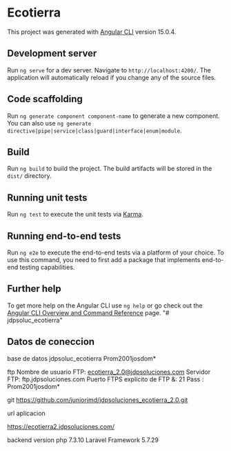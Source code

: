 # Ecotierra

This project was generated with [Angular CLI](https://github.com/angular/angular-cli) version 15.0.4.

## Development server

Run `ng serve` for a dev server. Navigate to `http://localhost:4200/`. The application will automatically reload if you change any of the source files.

## Code scaffolding

Run `ng generate component component-name` to generate a new component. You can also use `ng generate directive|pipe|service|class|guard|interface|enum|module`.

## Build

Run `ng build` to build the project. The build artifacts will be stored in the `dist/` directory.

## Running unit tests

Run `ng test` to execute the unit tests via [Karma](https://karma-runner.github.io).

## Running end-to-end tests

Run `ng e2e` to execute the end-to-end tests via a platform of your choice. To use this command, you need to first add a package that implements end-to-end testing capabilities.

## Further help

To get more help on the Angular CLI use `ng help` or go check out the [Angular CLI Overview and Command Reference](https://angular.io/cli) page.
"# jdpsoluc_ecotierra" 

## Datos de coneccion
base de datos
jdpsoluc_ecotierra
Prom2001josdom*


ftp
Nombre de usuario FTP: ecotierra_2.0@jdpsoluciones.com
Servidor FTP: ftp.jdpsoluciones.com
Puerto FTPS explícito de FTP &:  21
Pass : Prom2001josdom*

git
https://github.com/juniorjmd/jdpsoluciones_ecotierra_2.0.git


url aplicacion

https://ecotierra2.jdpsoluciones.com/


backend 
version php 7.3.10 
Laravel Framework 5.7.29